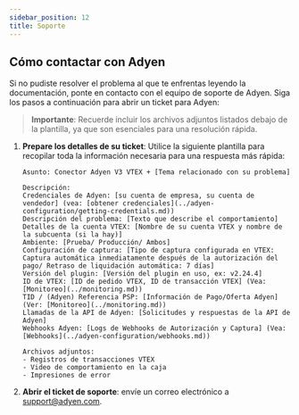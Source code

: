 ```yaml
---
sidebar_position: 12
title: Soporte
---
```



## Cómo contactar con Adyen

Si no pudiste resolver el problema al que te enfrentas leyendo la documentación, ponte en contacto con el equipo de soporte de Adyen. Siga los pasos a continuación para abrir un ticket para Adyen:

> **Importante**: Recuerde incluir los archivos adjuntos listados debajo de la plantilla, ya que son esenciales para una resolución rápida.

1.  **Prepare los detalles de su ticket**: Utilice la siguiente plantilla para recopilar toda la información necesaria para una respuesta más rápida:

    ```
    Asunto: Conector Adyen V3 VTEX + [Tema relacionado con su problema]

    Descripción:
    Credenciales de Adyen: [su cuenta de empresa, su cuenta de vendedor] (vea: [obtener credenciales](../adyen-configuration/getting-credentials.md))
    Descripción del problema: [Texto que describe el comportamiento]
    Detalles de la cuenta VTEX: [Nombre de su cuenta VTEX y nombre de la subcuenta (si la hay)]
    Ambiente: [Prueba/ Producción/ Ambos]
    Configuración de captura: [Tipo de captura configurada en VTEX: Captura automática inmediatamente después de la autorización del pago/ Retraso de liquidación automática: 7 días]
    Versión del plugin: [Versión del plugin en uso, ex: v2.24.4]
    ID de VTEX: [ID de pedido VTEX, ID de transacción VTEX] (Vea: [Monitoreo](../monitoring.md))
    TID / (Adyen) Referencia PSP: [Información de Pago/Oferta Adyen] (Ver: [Monitoreo](../monitoring.md))
    Llamadas de la API de Adyen: [Solicitudes y respuestas de la API de Adyen]
    Webhooks Adyen: [Logs de Webhooks de Autorización y Captura] (Vea: [Webhooks](../adyen-configuration/webhooks.md))

    Archivos adjuntos:
    - Registros de transacciones VTEX
    - Video de comportamiento en la caja
    - Impresiones de error
    ```

2.  **Abrir el ticket de soporte**: envíe un correo electrónico a support@adyen.com.
